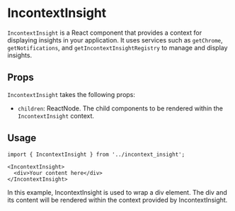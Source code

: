 # IncontextInsight

`IncontextInsight` is a React component that provides a context for displaying insights in your application. It uses services such as `getChrome`, `getNotifications`, and `getIncontextInsightRegistry` to manage and display insights.

## Props

`IncontextInsight` takes the following props:

- `children`: ReactNode. The child components to be rendered within the `IncontextInsight` context.

## Usage

```typescriptreact
import { IncontextInsight } from '../incontext_insight';

<IncontextInsight>
  <div>Your content here</div>
</IncontextInsight>
```

In this example, IncontextInsight is used to wrap a div element. The div and its content will be rendered within the context provided by IncontextInsight.
